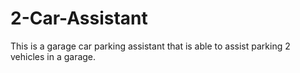 # 2-Car-Assistant
This is a garage car parking assistant that is able to assist parking 2 vehicles in a garage.
